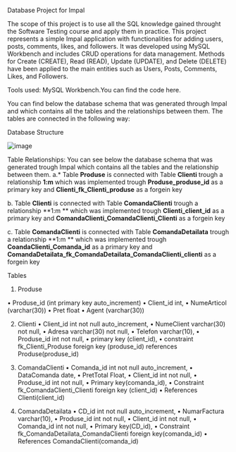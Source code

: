 Database Project for Impal

The scope of this project is to use all the SQL knowledge gained throught the Software Testing course and apply them in practice.
This project represents a simple Impal application with functionalities for adding users, posts, comments, likes, and followers.
It was developed using MySQL Workbench and includes CRUD operations for data management.
Methods for Create (CREATE), Read (READ), Update (UPDATE), and Delete (DELETE) have been applied to the main entities such as Users, Posts, Comments, Likes, and Followers.

Tools used: MySQL Workbench.You can find the code here.

You can find below the database schema that was generated through Impal and which contains all the tables and the relationships between them.
The tables are connected in the following way:

Database Structure

![image](https://github.com/user-attachments/assets/601ddc01-f809-4c0b-a417-a01b0c72bfaa)


Table Relationships:
You can see below the database schema that was generated trough Impal which contains all the tables and the relationship between them.
a.* Table **Produse** is connected with Table **Clienti** trough a relationship **1:m** which was implemented trough
**Produse_produse_id** as a primary key and
**Clienti_fk_Clienti_produse** as a forgein key

b. Table **Clienti** is connected with Table **ComandaClienti** trough a relationship **1:m ** which was implemented trough
**Clienti_client_id**  as a primary key and
**ComandaClienti_ComandaClienti_Clienti** as a forgein key 

c. Table **ComandaClienti** is connected with Table **ComandaDetailata** trough a relationship **1:m ** which was implemented trough
**CoandaClienti_Comanda_id**  as a primary key and
**ComandaDetailata_fk_ComandaDetailata_ComandaClienti_clienti** as a forgein key

Tables


1.	Produse 

•	Produse_id (int primary key auto_increment)
•	Client_id int,
•	NumeArticol (varchar(30))
•	Pret float
•	Agent (varchar(30))

2.	Clienti
• Client_id int not null auto_increment,
•	NumeClient varchar(30) not null,
•	Adresa varchar(30) not null,
•	Telefon varchar(10),
• Produse_id int not null,
•	primary key (client_id),
•	constraint fk_Clienti_Produse foreign key (produse_id) references Produse(produse_id)


 3. ComandaClienti
•	Comanda_id int not null auto_increment,
•	DataComanda date,
•	PretTotal Float,
•	Client_id int not null,
•	Produse_id int not null,
•	Primary key(comanda_id),
•	Constraint fk_ComandaClienti_Clienti foreign key (client_id) 
•	References Clienti(client_id)

4. ComandaDetailata
•	CD_id int not null auto_increment,
•	NumarFactura varchar(10),
• Produse_id int not null,
•	Client_id int not null,
• Comanda_id int not null,
• Primary key(CD_id),
• Constraint fk_ComandaDetailata_ComandaClienti foreign key(comanda_id) 
• References ComandaClienti(comanda_id)









